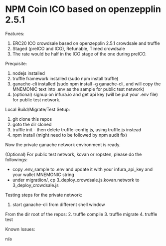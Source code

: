 # NPM Coin ICO based on openzepplin 2.5.1

Features:
   1. ERC20 ICO crowdsale based on openzepplin 2.5.1 crowdsale and truffle
   2. Staged (preICO and ICO), Refunable, Timed crowdsale
   3. The rate would be half in the ICO stage of the one during preICO.
   
Prequisite:
   1. nodejs installed
   2. truffle framework installed (sudo npm install truffle)
   3. ganache-cli installed (sudo npm install -g ganache-cli, and will
   copy the MNEMONIC text into .env as the sample for public test network) 
   4. (optional) signup on infura.io and get api key (will be put your .env file) for
   public test network.

Local Build/Migrate/Test Setup:
   1. git clone this repos
   2. goto the dir cloned
   3. truffle init - then delete truffle-config.js, using truffle.js instead
   4. npm install (might need to be followed by npm audit fix)

   Now the private ganache network environment is ready.

   (Optional) For public test network, kovan or ropsten, please do the followings:
   - copy .env_sample to .env and update it with your infura_api_key and your
   wallet MNEMONIC string
   - under migratiion/, cp 3_deploy_crowdsale.js.kovan.network to 3_deploy_crowdsale.js

Testing steps for the private network:
   1. start ganache-cli from different shell window

   From the dir root of the repos:
   2. truffle compile
   3. truffle migrate 
   4. truffle test

Known Issues:

   n/a